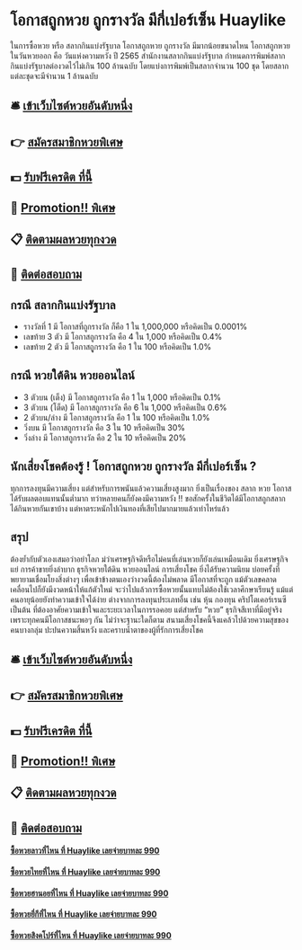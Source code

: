 # โอกาสถูกหวย ถูกรางวัล มีกี่เปอร์เซ็น Huaylike
ในการซื้อหวย หรือ สลากกินแบ่งรัฐบาล โอกาสถูกหวย ถูกรางวัล มีมากน้อยขนาดไหน
โอกาสถูกหวย ในวันหวยออก คือ วันแห่งความหวัง ปี 2565 สำนักงานสลากกินแบ่งรัฐบาล กำหนดการพิมพ์สลากกินแบ่งรัฐบาลต่องวดไว้ไม่เกิน 100 ล้านฉบับ โดยแบ่งการพิมพ์เป็นสลากจำนวน 100 ชุด โดยสลากแต่ละชุดจะมีจำนวน 1 ล้านฉบับ

## 🛎 [เข้าเว็บไซต์หวยอันดับหนึ่ง](https://bit.ly/3eMd8sA)
## 👉 [สมัครสมาชิกหวยพิเศษ](https://bit.ly/3eMd8sA)
## 💵 [รับฟรีเครดิต ที่นี้](https://bit.ly/3UkinzW)
## 👑 [Promotion!! พิเศษ](https://bit.ly/3UkinzW)
## 📋 [ติดตามผลหวยทุกงวด](https://bit.ly/3UkinzW)
## 📱 [ติดต่อสอบถาม](https://bit.ly/3UkinzW)

## กรณี สลากกินแบ่งรัฐบาล
- รางวัลที่ 1 มี โอกาสที่ถูกรางวัล ก็คือ 1 ใน 1,000,000 หรือคิดเป็น 0.0001%
- เลขท้าย 3 ตัว มี โอกาสถูกรางวัล คือ 4 ใน 1,000 หรือคิดเป็น 0.4%
- เลขท้าย 2 ตัว มี โอกาสถููกรางวัล คือ 1 ใน 100 หรือคิดเป็น 1.0%

## กรณี หวยใต้ดิน หวยออนไลน์
- 3 ตัวบน (เต็ง) มี โอกาสถูกรางวัล คือ 1 ใน 1,000 หรือคิดเป็น 0.1%
- 3 ตัวบน (โต็ด) มี โอกาสถูกรางวัล คือ 6 ใน 1,000 หรือคิดเป็น 0.6%
- 2 ตัวบน/ล่าง มี โอกาสถูกรางวัล คือ 1 ใน 100 หรือคิดเป็น 1.0%
- วิ่งบน มี โอกาสถูกรางวัล คือ 3 ใน 10 หรือคิดเป็น 30%
- วิ่งล่าง มี โอกาสถูกรางวัล คือ 2 ใน 10 หรือคิดเป็น 20%

## นักเสี่ยงโชคต้องรู้ ! โอกาสถูกหวย ถูกรางวัล มีกี่เปอร์เซ็น ?
ทุกการลงทุนมีความเสี่ยง แต่สำหรับการพนันแล้วความเสี่ยงสูงมาก ยิ่งเป็นเรื่องของ สลาก หวย โอกาสได้รับผลตอบแทนนั้นต่ำมาก ทว่าหลายคนก็ยังคงมีความหวัง !! ขอสักครั้งในชีวิตได้มีโอกาสถูกสลาก ได้กินหวยกันเขาบ้าง แต่หาตระหนักไปเงินทองที่เสียไปมากมายแล้วเท่าไหร่แล้ว

## สรุป
ต้องย้ำกับตัวเองเสมอว่าอย่าโลภ  ม่ว่าเศรษฐกิจดีหรือไม่คนที่เล่นหวยก็ยังเล่นเหมือนเดิม ยิ่งเศรษฐกิจแย่ การค้าขายยิ่งลำบาก ธุรกิจหวยใต้ดิน หวยออนไลน์ การเสี่ยงโชค ยิ่งได้รับความนิยม บ่อยครั้งที่พยายามเชื่อมโยงสิ่งต่างๆ เพื่อเข้าข้างตนเองว่างวดนี้ต้องไม่พลาด มีโอกาสที่จะถูก แม้ตัวเลขคลาดเคลื่อนไปก็ยังมีงวดหน้าให้แก้ตัวใหม่ จะว่าไปแล้วการซื้อหวยนั้นแทบไม่ต้องใช้เวลาศึกษาเรียนรู้ แม้แต่คนอายุน้อยยังทำความเข้าใจได้ง่าย ต่างจากการลงทุนประเภทอื่น เช่น หุ้น กองทุน คริปโตเคอร์เรนซี เป็นต้น ที่ต้องอาศัยความเข้าใจและระยะเวลาในการรอคอย แต่สำหรับ “หวย” ธุรกิจสีเทาที่มีอยู่จริง เพราะทุกคนมีโอกาสชนะพอๆ กัน ไม่ว่าจะฐานะใดก็ตาม สนามเสี่ยงโชคนี้จึงแคล้วไปด้วยความสุขของคนบางกลุ่ม ปะปนความสิ้นหวัง และคราบน้ำตาของผู้ที่รักการเสี่ยงโชค

## 🛎 [เข้าเว็บไซต์หวยอันดับหนึ่ง](https://bit.ly/3eMd8sA)
## 👉 [สมัครสมาชิกหวยพิเศษ](https://bit.ly/3eMd8sA)
## 💵 [รับฟรีเครดิต ที่นี้](https://bit.ly/3UkinzW)
## 👑 [Promotion!! พิเศษ](https://bit.ly/3UkinzW)
## 📋 [ติดตามผลหวยทุกงวด](https://bit.ly/3UkinzW)
## 📱 [ติดต่อสอบถาม](https://bit.ly/3UkinzW)

#### [ซื้อหวยลาวที่ไหน ที่ Huaylike เลยจ่ายบาทละ 990](https://atom.io/themes/ซื้อหวยลาวที่ไหน%20ที่%20Huaylike%20เลยจ่ายบาทละ%20990)
#### [ซื้อหวยไทยที่ไหน ที่ Huaylike เลยจ่ายบาทละ 990](https://atom.io/themes/ซื้อหวยไทยที่ไหน%20ที่%20Huaylike%20เลยจ่ายบาทละ%20990)
#### [ซื้อหวยฮานอยที่ไหน ที่ Huaylike เลยจ่ายบาทละ 990](https://atom.io/themes/ซื้อหวยฮานอยที่ไหน%20ที่%20Huaylike%20เลยจ่ายบาทละ%20990)
#### [ซื้อหวยยี่กีที่ไหน ที่ Huaylike เลยจ่ายบาทละ 990](https://atom.io/themes/ซื้อหวยยี่กีที่ไหน%20ที่%20Huaylike%20เลยจ่ายบาทละ%20990)
#### [ซื้อหวยสิงคโปร์ที่ไหน ที่ Huaylike เลยจ่ายบาทละ 990](https://atom.io/themes/ซื้อหวยสิงคโปร์ที่ไหน%20ที่%20Huaylike%20เลยจ่ายบาทละ%20990)